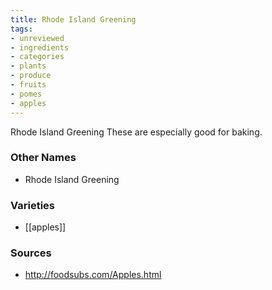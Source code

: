 ```yaml
---
title: Rhode Island Greening
tags:
- unreviewed
- ingredients
- categories
- plants
- produce
- fruits
- pomes
- apples
---
```

Rhode Island Greening These are especially good for baking.

### Other Names

* Rhode Island Greening

### Varieties

* [[apples]]

### Sources
* http://foodsubs.com/Apples.html
